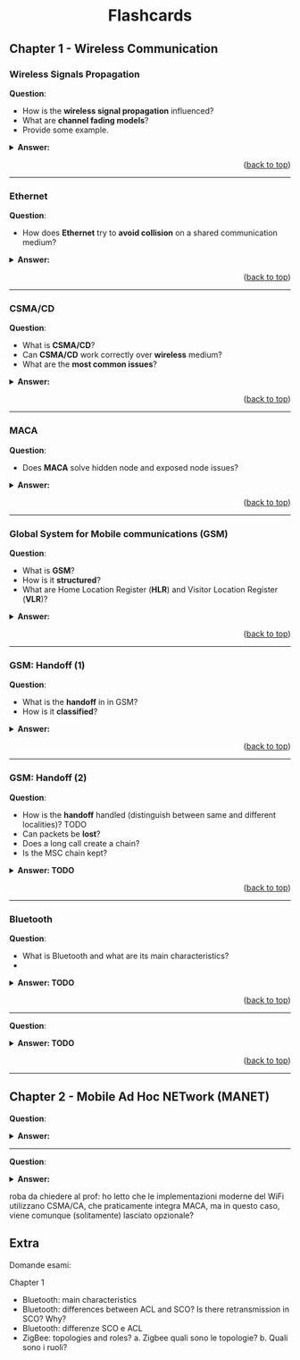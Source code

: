 <div align="center">
  <h1>Flashcards</h1>
</div>

## Chapter 1 - Wireless Communication

### Wireless Signals Propagation
**Question**:
- How is the **wireless signal propagation** influenced?
- What are **channel fading models**?
- Provide some example.

<details><summary><b>Answer: </b></summary>

#### How is the **wireless signal propagation** influenced?
Wireless signals are less reliable than cabled ones, since wireless signals are never 100% guaranteed to be received. When traveling through air, the wireless signal experiences propagation losses, due to the planet/atmosphere and physical phenomena. These losses influences the strength of the signal that, to be received, needs to reach a given threshold.
To understand how wireless signals propagate, researches created 2 propagation models, based on Maxwell's laws:
- **Free-space loss**, according to which, the power of a wireless signal propagating in empty space decrease with its traveled distance (inverse of the square of the distance).
- **Plane earth loss**, according to which, due to Earth's curvature, the power of a wireless signal decreases when traveling along Earth's surface (inverse of the fourth power of the distance).

#### What are **channel fading models**?
In real-world scenarios, the conditions are much more complex, and these are, in fact, just approximated models. In real world there are many phenomena that contribute to the
degradation of the wireless signal. The most important and common are:
- **shadowing**, is due to obstacles along signal path. Causes long-term/slow variation in signal strenght;
- **multipath fading**, is due to signal reaching the receiver through different paths. Causes rapid oscillations in signal strenght;
- **frequency selective fading**, is due to how different ranges in frequencies sprectrum react to noises and other effects. Causes frequency-dependent variations in signal strenght.

![alt](./resources/gfx/channel_fading.png)

Also other phenomena, like rain, magnetic fields, irregular surfaces.

</details>
<p align="right">(<a href="#chapter-1---wireless-communication">back to top</a>)</p>

---

### Ethernet
**Question**:
- How does **Ethernet** try to **avoid collision** on a shared communication medium?

<details><summary><b>Answer: </b></summary>

#### How does **Ethernet** try to **avoid collision** on a shared communication medium?
Ethernet is an optimistic approach, meaning that try to avoid collisions as bet as it can. There were old Ethernet competitors, such as token-passing ring, that instead avoided collisions by design, but they didn't have so much success as Ethernet.
Ethernet adopts the algorithm called CSMA/CD (which stands for Carrier Sensing Multiple Access with Collision Detection)
- **Carrier Sensing** (CS), means that the devices that participate in the communication, senses the medium (e.g. cable) to check if it's being used it's idle. If idle, the device trasmits immediately, otherwise it waits;
- **Multiple Access** (MA), means that the communication medium is shared between potentially multiple different devices, that could possibly want to use it at the same time;
- **Collision Detection** (CD). When a device transmits, it keeps listening to the medium and, in case it detects a collision, it immediately stops the trasmission and waits. To try again and retransmit, one must wait for a **random time interval**, choosen according to the **exponential backoff**: after each collision, the waiting time increases exponentially, preventing consecutive collision to happen.

</details>
<p align="right">(<a href="#chapter-1---wireless-communication">back to top</a>)</p>

---

### CSMA/CD
**Question**:
- What is **CSMA/CD**?
- Can **CSMA/CD** work correctly over **wireless** medium?
- What are the **most common issues**?

<details><summary><b>Answer: </b></summary>

#### What is **CSMA/CD**?
CSMA/CD is a collision detection algorithm used in Ethernet networks to manage access to a shared communication medium, typically a full-duplex cable in modern environments.

#### Can **CSMA/CD** work correctly over **wireless** medium?
It cannot work correctly in wireless communication, because the communication here is more like a probability: we're never 100% sure a message will be received or not, and there's no easy way to monitor a wireless signal.

#### What are the **most common issues**?
Moreover, there are 2 most common issues
![alt](./resources/gfx/wireless_common_issues.png)
- **Hidden node issue**. It occurs when a node (A) starts transmitting to another one (B), and a third node (C) cannot detect the already ongoing transmission between the other two. Therefore, when it starts transmitting as well, it causes a collision;
- **Exposed node issue**. It occurs when a node (B) transmits to another node (A), and a third node (C) doesn't start transmitting to its peer (D) because it detects the already ongoin transmission between the other nodes, even tough it doesn't interefere with it.

</details>
<p align="right">(<a href="#chapter-1---wireless-communication">back to top</a>)</p>

---

### MACA
**Question**:
- Does **MACA** solve hidden node and exposed node issues?

<details><summary><b>Answer: </b></summary>

#### Does **MACA** solve hidden node and exposed node issues?
![alt](./resources/gfx/hidden-node-maca.png)
- **Hidden node issue**: MACA can partially solve this issue, but there are still few cases when it may occurr. For example, C may not hear CTS because it was out of range, but it's moving towards B.
- **Exposed node issue**: is untouched.

However, MACA introduces also some **overhead**, and that's the reason why in modern implementations it's left **optional**.

</details>
<p align="right">(<a href="#chapter-1---wireless-communication">back to top</a>)</p>

---

### Global System for Mobile communications (GSM)
**Question**:
- What is **GSM**?
- How is it **structured**?
- What are Home Location Register (**HLR**) and Visitor Location Register (**VLR**)?

<details><summary><b>Answer: </b></summary>

#### What is **GSM**?
Global System for Mobile communications (GSM) is the most widely used standard for mobile phones globally, and serves as the foundations for 2G mobile networks, and its principles are still used nowadays, in modern technologies. GSM has a hierarchical architecture that follows the locality principle.

#### How is it **structured**?
GSM architecture includes different elements:
- a Mobile System (**MS**), that is composed by:
  - Terminal Equipment (**TE**), associated with SIM card, containing terminal/user specific data;
  - Mobile Terminal (**MT**), that allows to communicate with the BSS;
- a Base Station Subsystem (**BSS**), that is composed by:
  - Base Station Controller (**BSC**), that allocates radio channels and handles handovers. BSC manages many BTS;
  - Base Transceiver Station (**BTS**), that handles connections with MS;
- a Mobile Switching Center (**MSC**), that acts like a gateway to Public Switching Telephone Network (PSTN) and packet data networks (such as Internet).

#### What are Home Location Register (**HLR**) and Visitor Location Register (**VLR**)?
MSC contains 2 registries:
- Home Location Register (**HLR**), is a centralized database that stores permanent information about subscribed mobile devices. When a user buys a subscription (via SIM card), all the subscription info gets registered in HLR;
- Visitor Location Register (**VLR**), is a temporary database that stores information about mobile devices that are currently within the MSC coverage area (under the BSSs it manages)

</details>
<p align="right">(<a href="#chapter-1---wireless-communication">back to top</a>)</p>

---

### GSM: Handoff (1)
**Question**:
- What is the **handoff** in in GSM?
- How is it **classified**?

<details><summary><b>Answer:</b></summary>

#### What is the **handoff** in in GSM?
The handoff (or handover) is a procedure in GSM that allows a mobile device to seamlessly switch connection from one cell to another, without interrupting an ongoing call or a data session. It's purpose is to provide service continuity.
It has many advantages, such as:
- always be connected to the BSS with the strongest signal;
- load balancing between different BSS;
The GSM standard doesn't specify when or why the handover should occur, but just the mechanism.

#### How is it **classified**?
Handoff classifications:
- connectivity:
  - horizontal, if same connectivity (GSM);
  - vertical, if different connectivity (WiFi -> 4G);
- node that initiate the procedure:
  - network-initiated (GSM);
  - mobile-initiated (WiFi);
- when it's triggered:
  - proactive, if the handoff is triggered before the connection to previous AP is lost (GSM);
  - reactive, if the handoff is triggered after the connection to previous AP is lost (WiFi);
- management
  - hard, when the old connection breaks before the new one is enstablished (GSM, WiFi);
  - soft, when the old connection is kept until the new one is enstablished (WiFi with 2 cards);

</details>
<p align="right">(<a href="#chapter-1---wireless-communication">back to top</a>)</p>

---

### GSM: Handoff (2)
**Question**:
- How is the **handoff** handled (distinguish between same and different localities)? TODO
- Can packets be **lost**?
- Does a long call create a chain?
- Is the MSC chain kept?

<details><summary><b>Answer: TODO</b></summary>

#### How is the **handoff** handled (distinguish between same and different localities)?
Steps for the handoff under the same MSC:
1. Old BSS decides to perform the handoff process and sends a message to the MSC, provide a list of possible new BSSs.
2. MCS notifies the new BSSs, because they need to allocate resources.
3. (If there is enough space) the new BSS allocates the radio channel for the new visitor. If it doesn't arrive in time, it gets deallocated.
4. New BSS notifies the MSC and old BSS that it's ready.
5. Old BSS informs the mobile device the need to operate handover towards the new BSS.
6. The mobile device signals to the new BSS to activate the new channel.
7. The mobile device signals to MSC that the handoff has been completed, and MSC performs re-routing.
8. The MSC deallocates resources of the old routing path and notifies the old BSS that deallocates the old radio channel not used anymore.

Steps for the handoff under different MSCs:
1. TODO

#### Can packets be **lost**?
Yes they can, especially with hard handoffs. Actually, it's almost impossible to have avoid packet loss completely, but there are mitigation techniques

#### Does a long call create a chain?
If a node is moving, typically a long call creates a chain of MSC, where newer MSCs gets appended to the latest visited one. The first one is called anchor MSC, is always present and doesn't change for the whole duration of the voice call or data session.

#### Is the MSC chain kept?
The MSC chain can be kept or not, it depends. There is a standard called IS-41, that optimizes the MSCs chain path, linking the anchor MSC directly with the latest MSC visited.

</details>
<p align="right">(<a href="#chapter-1---wireless-communication">back to top</a>)</p>

---

### Bluetooth
**Question**:
- What is Bluetooth and what are its main characteristics?
- 

<details><summary><b>Answer: TODO</b></summary>

</details>
<p align="right">(<a href="#chapter-1---wireless-communication">back to top</a>)</p>

---

**Question**:

<details><summary><b>Answer: TODO</b></summary>

</details>
<p align="right">(<a href="#chapter-1---wireless-communication">back to top</a>)</p>

---

## Chapter 2 - Mobile Ad Hoc NETwork (MANET)

**Question**:

<details><summary><b>Answer: </b></summary>

</details>

---

**Question**:
<details><summary><b>Answer: </b></summary>

</details>


roba da chiedere al prof:
ho letto che le implementazioni moderne del WiFi utilizzano CSMA/CA, che praticamente integra MACA, ma in questo caso, viene comunque (solitamente) lasciato opzionale?

## Extra

Domande esami:

Chapter 1
- Bluetooth: main characteristics
- Bluetooth: differences between ACL and SCO? Is there retransmission in SCO? Why?
- Bluetooth: differenze SCO e ACL
- ZigBee: topologies and roles?
a. Zigbee quali sono le topologie?
b. Quali sono i ruoli?
